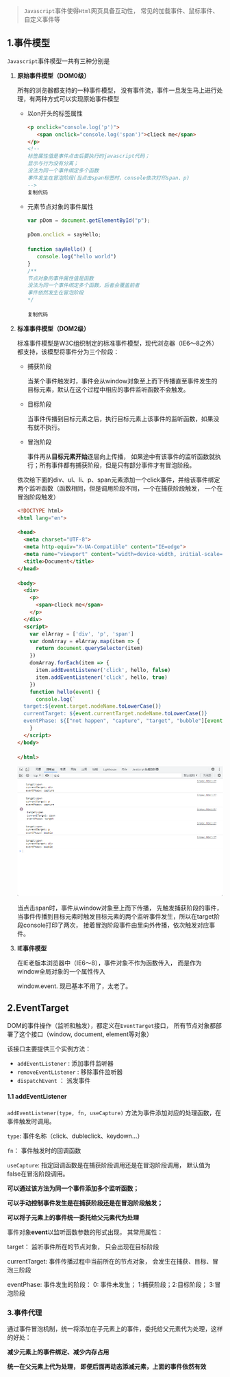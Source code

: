 > `Javascript`事件使得`Html`网页具备互动性， 常见的加载事件、鼠标事件、自定义事件等

## 1.事件模型

`Javascript`事件模型一共有三种分别是

1. **原始事件模型（DOM0级）**

   所有的浏览器都支持的一种事件模型， 没有事件流，事件一旦发生马上进行处理，有两种方式可以实现原始事件模型

   - 以on开头的标签属性

     ```html
     <p onclick="console.log('p')">
     	<span onclick="console.log('span')">clieck me</span>
     </p>
     <!-- 
     标签属性值是事件点击后要执行的javascript代码；
     显示与行为没有分离；
     没法为同一个事件绑定多个函数
     事件发生在冒泡阶段(当点击span标签时，console依次打印span、p)
     -->
     复制代码
     ```

   - 元素节点对象的事件属性

     ```javascript
     var pDom = document.getElementById("p");
     
     pDom.onclick = sayHello;
     
     function sayHello() {
     	console.log("hello world")
     }
     /**
     节点对象的事件属性值是函数
     没法为同一个事件绑定多个函数，后者会覆盖前者
     事件依然发生在冒泡阶段
     */
     
     复制代码
     ```

2. **标准事件模型（DOM2级）**

   标准事件模型是W3C组织制定的标准事件模型，现代浏览器（IE6～8之外）都支持，该模型将事件分为三个阶段：

   - 捕获阶段

      当某个事件触发时，事件会从window对象至上而下传播直至事件发生的目标元素，默认在这个过程中相应的事件监听函数不会触发。

   - 目标阶段

      当事件传播到目标元素之后，执行目标元素上该事件的监听函数，如果没有就不执行。

   - 冒泡阶段

      事件再从**目标元素开始**逐层向上传播， 如果途中有该事件的监听函数就执行；所有事件都有捕获阶段，但是只有部分事件才有冒泡阶段。

   依次给下面的div、ul、li、p、span元素添加一个click事件，并给该事件绑定两个监听函数（函数相同，但是调用阶段不同，一个在捕获阶段触发， 一个在冒泡阶段触发）

   ```html
   <!DOCTYPE html>
   <html lang="en">
   
   <head>
     <meta charset="UTF-8">
     <meta http-equiv="X-UA-Compatible" content="IE=edge">
     <meta name="viewport" content="width=device-width, initial-scale=1.0">
     <title>Document</title>
   </head>
   
   <body>
     <div>
       <p>
         <span>clieck me</span>
       </p>
     </div>
     <script>
       var elArray = ['div', 'p', 'span']
       var domArray = elArray.map(item => {
         return document.querySelector(item)
       })
       domArray.forEach(item => {
         item.addEventListener('click', hello, false)
         item.addEventListener('click', hello, true)
       })
       function hello(event) {
         console.log(`
     target:${event.target.nodeName.toLowerCase()}
     currentTarget: ${event.currentTarget.nodeName.toLowerCase()}
     eventPhase: ${["not happen", "capture", "target", "bubble"][event.eventPhase]}`)
       }
     </script>
   </body>
   
   </html>
   ```

   ![事件模型](assets/事件模型.png)

   当点击span时，事件从window对象至上而下传播， 先触发捕获阶段的事件，当事件传播到目标元素时触发目标元素的两个监听事件发生，所以在target阶段console打印了两次， 接着冒泡阶段事件由里向外传播，依次触发对应事件。

3. **IE事件模型**

   在IE老版本浏览器中（IE6～8），事件对象不作为函数传入， 而是作为window全局对象的一个属性传入

   window.event. 现已基本不用了，太老了。

## 2.EventTarget

DOM的事件操作（监听和触发），都定义在`EventTarget`接口， 所有节点对象都部署了这个接口（window, document, element等对象）

该接口主要提供三个实例方法：

- `addEventListener` : 添加事件监听器
- `removeEventListener` : 移除事件监听器
- `dispatchEvent` ： 派发事件

#### 1.1 addEventListener

`addEventListener(type, fn, useCapture)` 方法为事件添加对应的处理函数，在事件触发时调用。

`type`: 事件名称（click、dubleclick、keydown...）

`fn`： 事件触发时的回调函数

`useCapture`: 指定回调函数是在捕获阶段调用还是在冒泡阶段调用， 默认值为false在冒泡阶段调用。

**可以通过该方法为同一个事件添加多个监听函数；**

**可以手动控制事件发生是在捕获阶段还是在冒泡阶段触发；**

**可以将子元素上的事件统一委托给父元素代为处理**

事件对象**event**以监听函数参数的形式出现， 其常用属性：

target： 监听事件所在的节点对象， 只会出现在目标阶段

currentTarget: 事件传播过程中当前所在的节点对象， 会发生在捕获、目标、冒泡三阶段

eventPhase: 事件发生的阶段： 0: 事件未发生； 1:捕获阶段；2:目标阶段； 3:冒泡阶段

### 3.事件代理

通过事件冒泡机制，统一将添加在子元素上的事件，委托给父元素代为处理，这样的好处：

**减少元素上的事件绑定、减少内存占用**

**统一在父元素上代为处理， 即便后面再动态添减元素，上面的事件依然有效**